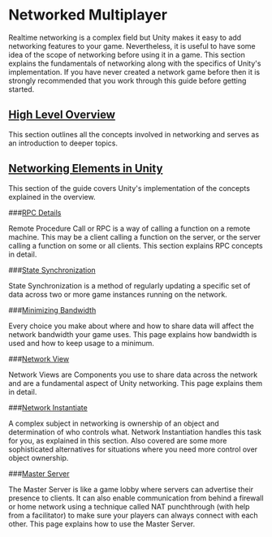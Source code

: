 Networked Multiplayer
=====================


Realtime networking is a complex field but Unity makes it easy to add networking features to your game. Nevertheless, it is useful to have some idea of the scope of networking before using it in a game. This section explains the fundamentals of networking along with the specifics of Unity's implementation.  If you have never created a network game before then it is strongly recommended that you work through this guide before getting started.

[High Level Overview](net-highleveloverview.html)
-------------------------------------------------


This section outlines all the concepts involved in networking and serves as an introduction to deeper topics.

[Networking Elements in Unity](net-unitynetworkelements.html)
-------------------------------------------------------------


This section of the guide covers Unity's implementation of the concepts explained in the overview.

###[RPC Details](net-rpcdetails.html)

Remote Procedure Call or RPC is a way of calling a function on a remote machine.  This may be a client calling a function on the server, or the server calling a function on some or all clients.  This section explains RPC concepts in detail.


###[State Synchronization](net-statesynchronization.html)

State Synchronization is a method of regularly updating a specific set of data across two or more game instances running on the network.


###[Minimizing Bandwidth](net-minimizingbandwidth.html)

Every choice you make about where and how to share data will affect the network bandwidth your game uses. This page explains how bandwidth is used and how to keep usage to a minimum.


###[Network View](net-networkview.html)

Network Views are Components you use to share data across the network and are a fundamental aspect of Unity networking.  This page explains them in detail.


###[Network Instantiate](net-networkinstantiate.html)

A complex subject in networking is ownership of an object and determination of who controls what.  Network Instantiation handles this task for you, as explained in this section.  Also covered are some more sophisticated alternatives for situations where you need more control over object ownership.


###[Master Server](net-masterserver.html)

The Master Server is like a game lobby where servers can advertise their presence to clients. It can also enable communication from behind a firewall or home network using a technique called NAT punchthrough (with help from a facilitator) to make sure your players can always connect with each other.  This page explains how to use the Master Server.
